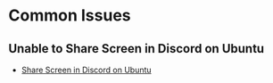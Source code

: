 # Common Issues

## Unable to Share Screen in Discord on Ubuntu
- [Share Screen in Discord on Ubuntu]([https://github.com/devops-in-wonderland/.github/blob/main/docs/common-issues/README.md#unable-to-share-screen-in-discord-on-ubuntu](https://github.com/devops-in-wonderland/share-screen-discord-ubuntu/blob/main/UnableShareScreen.md)https://github.com/devops-in-wonderland/share-screen-discord-ubuntu/blob/main/UnableShareScreen.md)
